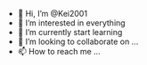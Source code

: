 - 👋 Hi, I’m @Kei2001
- 👀 I’m interested in everything
- 🌱 I’m currently start learning 
- 💞️ I’m looking to collaborate on ...
- 📫 How to reach me ...

<!---
Kei2001/Kei2001 is a ✨ special ✨ repository because its `README.md` (this file) appears on your GitHub profile.
You can click the Preview link to take a look at your changes.
--->
